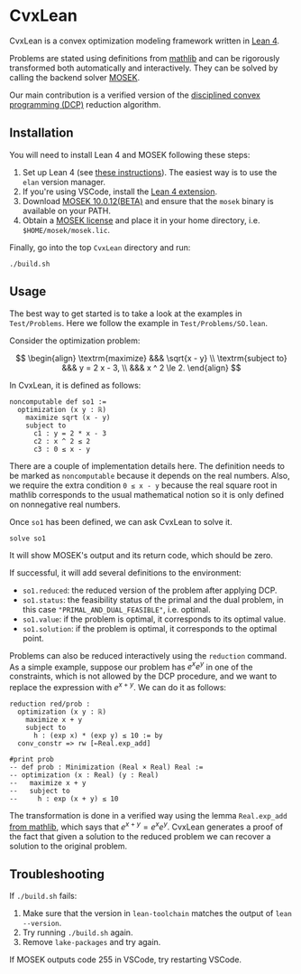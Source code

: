 # CvxLean

CvxLean is a convex optimization modeling framework written in [Lean 4](https://leanprover.github.io/lean4/doc/).

Problems are stated using definitions from [mathlib](https://github.com/leanprover-community/mathlib) and can be rigorously transformed both automatically and interactively. They can be solved by calling the backend solver [MOSEK](https://www.mosek.com/).

Our main contribution is a verified version of the [disciplined convex programming (DCP)](https://web.stanford.edu/~boyd/papers/disc_cvx_prog.html) reduction algorithm.

## Installation

You will need to install Lean 4 and MOSEK following these steps:
1. Set up Lean 4 (see [these instructions](https://leanprover.github.io/lean4/doc/setup.html)). The easiest way is to use the `elan` version manager. 
2. If you're using VSCode, install the [Lean 4 extension](https://marketplace.visualstudio.com/items?itemName=leanprover.lean4).
3. Download [MOSEK 10.0.12(BETA)](https://www.mosek.com/downloads/10.0.12/) and ensure that the `mosek` binary is available on your PATH. 
4. Obtain a [MOSEK license](https://www.mosek.com/license/request/?i=trl) and place it in your home directory, i.e. `$HOME/mosek/mosek.lic`.

Finally, go into the top `CvxLean` directory and run:

```
./build.sh
```

## Usage

The best way to get started is to take a look at the examples in `Test/Problems`. Here we follow the example in `Test/Problems/SO.lean`.

Consider the optimization problem:

$$
\begin{align}
\textrm{maximize}   &&& \sqrt{x - y} \\
\textrm{subject to} &&& y = 2 x - 3, \\
                    &&& x ^ 2 \le 2.
\end{align}
$$

In CvxLean, it is defined as follows:

```lean
noncomputable def so1 :=
  optimization (x y : ℝ)
    maximize sqrt (x - y)
    subject to
      c1 : y = 2 * x - 3
      c2 : x ^ 2 ≤ 2
      c3 : 0 ≤ x - y
```
There are a couple of implementation details here. The definition needs to be marked as `noncomputable` because it depends on the real numbers. Also, we require the extra condition `0 ≤ x - y` because the real square root in mathlib corresponds to the usual mathematical notion so it is only defined on nonnegative real numbers.

Once `so1` has been defined, we can ask CvxLean to solve it.

```lean
solve so1 
```

It will show MOSEK's output and its return code, which should be zero.

If successful, it will add several definitions to the environment:
* `so1.reduced`: the reduced version of the problem after applying DCP.
* `so1.status`: the feasibility status of the primal and the dual problem, in this case `"PRIMAL_AND_DUAL_FEASIBLE"`, i.e. optimal.
* `so1.value`: if the problem is optimal, it corresponds to its optimal value.
* `so1.solution`: if the problem is optimal, it corresponds to the optimal point.

Problems can also be reduced interactively using the `reduction` command. As a simple example, suppose our problem has $e^x e^y$ in one of the constraints, which is not allowed by the DCP procedure, and we want to replace the expression with $e^{x+y}$. We can do it as follows:
```lean
reduction red/prob :
  optimization (x y : ℝ)
    maximize x + y
    subject to
      h : (exp x) * (exp y) ≤ 10 := by
  conv_constr => rw [←Real.exp_add]

#print prob
-- def prob : Minimization (Real × Real) Real :=
-- optimization (x : Real) (y : Real) 
--   maximize x + y
--   subject to
--     h : exp (x + y) ≤ 10
```
The transformation is done in a verified way using the lemma `Real.exp_add` [from mathlib](https://github.com/leanprover-community/mathlib/blob/master/src/data/complex/exponential.lean#L408), which says that $e^{x+y} = e^x e^y$. CvxLean generates a proof of the fact that given a solution to the reduced problem we can recover a solution to the original problem.

## Troubleshooting

If `./build.sh` fails:
1. Make sure that the version in `lean-toolchain` matches the output of `lean --version`.
2. Try running `./build.sh` again.
3. Remove `lake-packages` and try again.

If MOSEK outputs code 255 in VSCode, try restarting VSCode.
